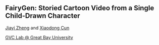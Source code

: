 ## FairyGen: Storied Cartoon Video from a Single Child-Drawn Character

[Jiayi Zheng]() and [Xiaodong Cun](http://vinthony.github.io)

[GVC Lab @ Great Bay University](http://gvclab.github.io)
